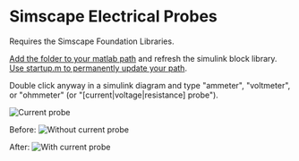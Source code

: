# Simscape Electrical Probes

Requires the Simscape Foundation Libraries.

[Add the folder to your matlab path](https://www.mathworks.com/help/matlab/ref/addpath.html) and refresh the simulink block library. 
[Use startup.m to permanently update your path](https://www.mathworks.com/help/matlab/ref/startup.html).

Double click anyway in a simulink diagram and type "ammeter", "voltmeter", or "ohmmeter" (or "[current|voltage|resistance] probe").

![Current probe](https://www.murphyengineer.com/images/simutil/simscape_currentprobe.png)

Before:
![Without current probe](https://www.murphyengineer.com/images/simutil/simscape_currentprobe_before.png "Before")

After:
![With current probe](https://www.murphyengineer.com/images/simutil/simscape_currentprobe_after.png "After")
